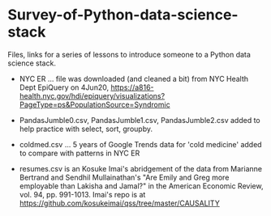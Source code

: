 # Survey-of-Python-data-science-stack
Files, links for a series of lessons to introduce someone to a Python data science stack.

* NYC ER ... file was downloaded (and cleaned a bit) from NYC Health Dept EpiQuery on 4Jun20, https://a816-health.nyc.gov/hdi/epiquery/visualizations?PageType=ps&PopulationSource=Syndromic

* PandasJumble0.csv, PandasJumble1.csv, PandasJumble2.csv added to help practice with select, sort, groupby.

* coldmed.csv ... 5 years of Google Trends data for 'cold medicine' added to compare with patterns in NYC ER 

* resumes.csv is an Kosuke Imai's abridgement of the data from Marianne Bertrand and Sendhil Mullainathan's "Are Emily and Greg more employable than Lakisha and Jamal?" in the American Economic Review, vol. 94, pp. 991-1013. Imai's repo is at https://github.com/kosukeimai/qss/tree/master/CAUSALITY
